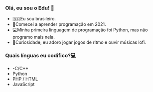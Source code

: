 ### Olá, eu sou o Edu! 👋
- 🇧🇷Eu sou brasileiro. 
- 🏁Comecei a aprender programação em 2021.
- 💻Minha primeira linguagem de programação foi Python, mas não programo mais nela.
- 🎲Curiosidade, eu adoro jogar jogos de ritmo e ouvir músicas lofi.

### Quais línguas eu codifico?💻
- -C/C++
- Python
- PHP / HTML
- JavaScript
